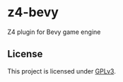 # z4-bevy
Z4 plugin for Bevy game engine

## License

This project is licensed under [GPLv3](https://www.gnu.org/licenses/gpl-3.0.en.html).

